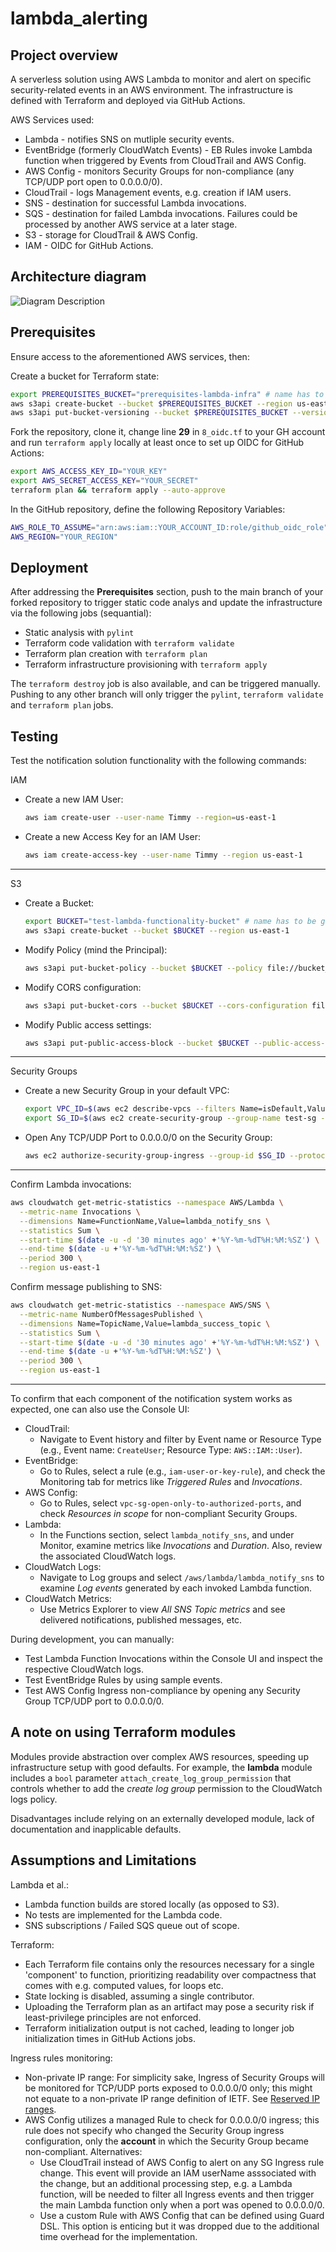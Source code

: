 # lambda_alerting
## Project overview
A serverless solution using AWS Lambda to monitor and alert on specific security-related events in an AWS environment. The infrastructure is defined with Terraform and deployed via GitHub Actions.

AWS Services used:
- Lambda - notifies SNS on mutliple security events.
- EventBridge (formerly CloudWatch Events) - EB Rules invoke Lambda function when triggered by Events from CloudTrail and AWS Config.
- AWS Config - monitors Security Groups for non-compliance (any TCP/UDP port open to 0.0.0.0/0).
- CloudTrail - logs Management events, e.g. creation if IAM users.
- SNS - destination for successful Lambda invocations.
- SQS - destination for failed Lambda invocations. Failures could be processed by another AWS service at a later stage.
- S3 - storage for CloudTrail & AWS Config.
- IAM - OIDC for GitHub Actions.

## Architecture diagram
![Diagram Description](assets/infra.drawio.svg)

## Prerequisites
Ensure access to the aforementioned AWS services, then:

Create a bucket for Terraform state:
```bash
export PREREQUISITES_BUCKET="prerequisites-lambda-infra" # name has to be gloally unique
aws s3api create-bucket --bucket $PREREQUISITES_BUCKET --region us-east-1
aws s3api put-bucket-versioning --bucket $PREREQUISITES_BUCKET --versioning-configuration Status=Enabled
```
Fork the repository, clone it, change line **29** in `8_oidc.tf` to your GH account and run `terraform apply` locally at least once to set up OIDC for GitHub Actions:
```bash
export AWS_ACCESS_KEY_ID="YOUR_KEY"
export AWS_SECRET_ACCESS_KEY="YOUR_SECRET"
terraform plan && terraform apply --auto-approve
```

In the GitHub repository, define the following Repository Variables:
```bash
AWS_ROLE_TO_ASSUME="arn:aws:iam::YOUR_ACCOUNT_ID:role/github_oidc_role"
AWS_REGION="YOUR_REGION"
```

## Deployment
After addressing the **Prerequisites** section, push to the main branch of your forked repository to trigger static code analys and update the infrastructure via the following jobs (sequantial):
- Static analysis with `pylint`
- Terraform code validation with `terraform validate`
- Terraform plan creation with `terraform plan`
- Terraform infrastructure provisioning with `terraform apply`

The `terraform destroy` job is also available, and can be triggered manually. Pushing to any other branch will only trigger the `pylint`, `terraform validate` and `terraform plan` jobs.

## Testing
Test the notification solution functionality with the following commands:

IAM
- Create a new IAM User:
    ```bash
    aws iam create-user --user-name Timmy --region=us-east-1
    ```
- Create a new Access Key for an IAM User:
    ```bash
    aws iam create-access-key --user-name Timmy --region us-east-1
    ```
---
S3
- Create a Bucket:
    
    ```bash
    export BUCKET="test-lambda-functionality-bucket" # name has to be gloally unique
    aws s3api create-bucket --bucket $BUCKET --region us-east-1
    ```
- Modify Policy (mind the Principal):

    ```bash
    aws s3api put-bucket-policy --bucket $BUCKET --policy file://bucket_policies/policy.json --region us-east-1
    ```
- Modify CORS configuration:

    ```bash
    aws s3api put-bucket-cors --bucket $BUCKET --cors-configuration file://bucket_policies/cors.json --region us-east-1
    ```
- Modify Public access settings:

    ```bash
    aws s3api put-public-access-block --bucket $BUCKET --public-access-block-configuration BlockPublicAcls=false --region us-east-1
    ```
---
Security Groups
- Create a new Security Group in your default VPC:
    ```bash
    export VPC_ID=$(aws ec2 describe-vpcs --filters Name=isDefault,Values=true --query "Vpcs[0].VpcId" --output text --region us-east-1)
    export SG_ID=$(aws ec2 create-security-group --group-name test-sg --description "test SG" --vpc-id $VPC_ID --query "GroupId" --output text --region us-east-1)
    ```
- Open Any TCP/UDP Port to 0.0.0.0/0 on the Security Group:
    ```bash
    aws ec2 authorize-security-group-ingress --group-id $SG_ID --protocol tcp --port 22 --cidr 0.0.0.0/0 --region us-east-1
    ```
---

Confirm Lambda invocations:
```bash
aws cloudwatch get-metric-statistics --namespace AWS/Lambda \
  --metric-name Invocations \
  --dimensions Name=FunctionName,Value=lambda_notify_sns \
  --statistics Sum \
  --start-time $(date -u -d '30 minutes ago' +'%Y-%m-%dT%H:%M:%SZ') \
  --end-time $(date -u +'%Y-%m-%dT%H:%M:%SZ') \
  --period 300 \
  --region us-east-1
```
Confirm message publishing to SNS:
```bash
aws cloudwatch get-metric-statistics --namespace AWS/SNS \
  --metric-name NumberOfMessagesPublished \
  --dimensions Name=TopicName,Value=lambda_success_topic \
  --statistics Sum \
  --start-time $(date -u -d '30 minutes ago' +'%Y-%m-%dT%H:%M:%SZ') \
  --end-time $(date -u +'%Y-%m-%dT%H:%M:%SZ') \
  --period 300 \
  --region us-east-1
```

---
To confirm that each component of the notification system works as expected, one can also use the Console UI:
- CloudTrail:
    - Navigate to Event history and filter by Event name or Resource Type (e.g., Event name: `CreateUser`; Resource Type: `AWS::IAM::User`).
- EventBridge:
    - Go to Rules, select a rule (e.g., `iam-user-or-key-rule`), and check the Monitoring tab for metrics like *Triggered Rules* and *Invocations*.
- AWS Config:
    - Go to Rules, select `vpc-sg-open-only-to-authorized-ports`, and check *Resources in scope* for non-compliant Security Groups.
- Lambda:
    - In the Functions section, select `lambda_notify_sns`, and under Monitor, examine metrics like *Invocations* and *Duration*. Also, review the associated CloudWatch logs.
- CloudWatch Logs:
    - Navigate to Log groups and select `/aws/lambda/lambda_notify_sns` to examine *Log events* generated by each invoked Lambda function.
- CloudWatch Metrics:
    - Use Metrics Explorer to view *All SNS Topic metrics* and see delivered notifications, published messages, etc.

During development, you can manually:

- Test Lambda Function Invocations within the Console UI and inspect the respective CloudWatch logs.
- Test EventBridge Rules by using sample events.
- Test AWS Config Ingress non-compliance by opening any Security Group TCP/UDP port to 0.0.0.0/0.

## A note on using Terraform modules
Modules provide abstraction over complex AWS resources, speeding up infrastructure setup with good defaults. For example, the **lambda** module includes a `bool` parameter `attach_create_log_group_permission` that controls whether to add the *create log group* permission to the CloudWatch logs policy.

Disadvantages include relying on an externally developed module, lack of documentation and inapplicable defaults.

## Assumptions and Limitations
Lambda et al.:
- Lambda function builds are stored locally (as opposed to S3).
- No tests are implemented for the Lambda code.
- SNS subscriptions / Failed SQS queue out of scope.

Terraform:
- Each Terraform file contains only the resources necessary for a single 'component' to function, prioritizing readability over compactness that comes with e.g. computed values, for loops etc.
- State locking is disabled, assuming a single contributor.
- Uploading the Terraform plan as an artifact may pose a security risk if least-privilege principles are not enforced.
- Terraform initialization output is not cached, leading to longer job initialization times in GitHub Actions jobs.

Ingress rules monitoring:
- Non-private IP range: For simplicity sake, Ingress of Security Groups will be monitored for TCP/UDP ports exposed to 0.0.0.0/0 only; this might not equate to a non-private IP range definition of IETF. See [Reserved IP ranges](https://en.wikipedia.org/wiki/Reserved_IP_addresses).
- AWS Config utilizes a managed Rule to check for 0.0.0.0/0 ingress; this rule does not specify who changed the Security Group ingress configuration, only the **account** in which the Security Group became non-compliant. Alternatives:
    - Use CloudTrail instead of AWS Config to alert on any SG Ingress rule change. This event will provide an IAM userName asssociated with the change, but an additional processing step, e.g. a Lambda function, will be needed to filter all Ingress events and then trigger the main Lambda function only when a port was opened to 0.0.0.0/0.
    - Use a custom Rule with AWS Config that can be defined using Guard DSL. This option is enticing but it was dropped due to the additional time overhead for the implementation.  
